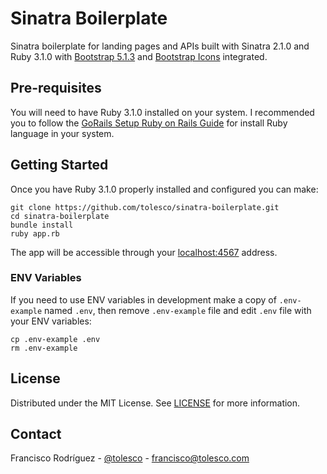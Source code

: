 # Sinatra Boilerplate

Sinatra boilerplate for landing pages and APIs built with Sinatra 2.1.0 and Ruby 3.1.0 with [Bootstrap 5.1.3](https://getbootstrap.com/) and [Bootstrap Icons](https://icons.getbootstrap.com/) integrated.

## Pre-requisites

You will need to have Ruby 3.1.0 installed on your system. I recommended you to follow the [GoRails Setup Ruby on Rails Guide](https://gorails.com/setup) for install Ruby language in your system.

## Getting Started

Once you have Ruby 3.1.0 properly installed and configured you can make:
```
git clone https://github.com/tolesco/sinatra-boilerplate.git
cd sinatra-boilerplate
bundle install
ruby app.rb
```
The app will be accessible through your [localhost:4567](http://localhost:4567) address.

### ENV Variables

If you need to use ENV variables in development make a copy of `.env-example` named `.env`, then remove `.env-example` file and edit `.env` file with your ENV variables:
```
cp .env-example .env
rm .env-example
```

## License

Distributed under the MIT License. See [LICENSE](LICENSE) for more information.

## Contact

Francisco Rodríguez - [@tolesco](https://github.com/tolesco/) - francisco@tolesco.com
